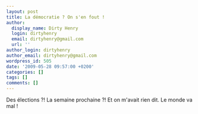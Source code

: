 ```yaml
---
layout: post
title: La démocratie ? On s'en fout !
author:
  display_name: Dirty Henry
  login: dirtyhenry
  email: dirtyhenry@gmail.com
  url: ''
author_login: dirtyhenry
author_email: dirtyhenry@gmail.com
wordpress_id: 505
date: '2009-05-28 09:57:00 +0200'
categories: []
tags: []
comments: []
---
```

Des élections ?! La semaine prochaine ?! Et on m'avait rien dit. Le monde va mal !
